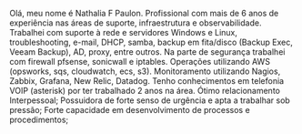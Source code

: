 Olá, meu nome é Nathalia F Paulon.
Profissional com mais de 6 anos de experiência nas áreas de suporte, infraestrutura e observabilidade.
Trabalhei com suporte à rede e servidores Windows e Linux, troubleshooting, e-mail, DHCP, samba, backup em fita/disco (Backup Exec, Veeam Backup), AD, proxy, entre outros. 
Na parte de segurança trabalhei com firewall pfsense, sonicwall e iptables.
Operações utilizando AWS (opsworks, sqs, cloudwatch, ecs, s3).
Monitoramento utilizando Nagios, Zabbix, Grafana, New Relic, Datadog. 
Tenho conhecimentos em telefonia VOIP (asterisk) por ter trabalhado 2 anos na área.
Ótimo relacionamento Interpessoal;
Possuidora de forte senso de urgência e apta a trabalhar sob pressão;
Forte capacidade em desenvolvimento de processos e procedimentos;
